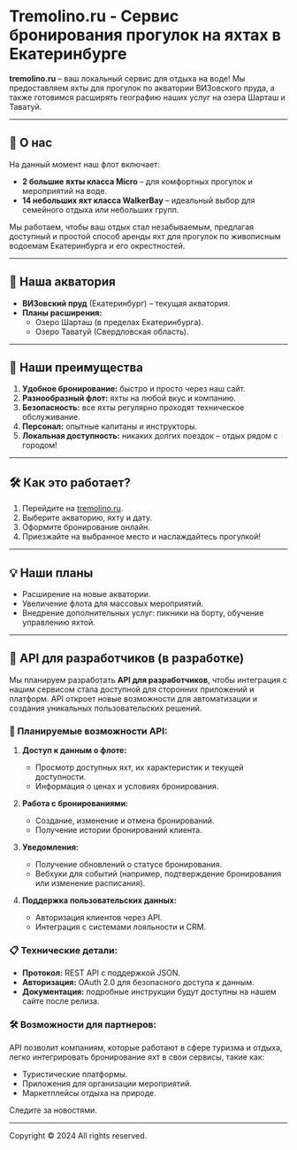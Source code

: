 # Tremolino.ru - Сервис бронирования прогулок на яхтах в Екатеринбурге

**tremolino.ru** – ваш локальный сервис для отдыха на воде! Мы предоставляем яхты для прогулок по акватории ВИЗовского пруда, а также готовимся расширять географию наших услуг на озера Шарташ и Таватуй.

---

## 🚤 О нас

На данный момент наш флот включает:
- **2 большие яхты класса Micro** – для комфортных прогулок и мероприятий на воде.
- **14 небольших яхт класса WalkerBay** – идеальный выбор для семейного отдыха или небольших групп.

Мы работаем, чтобы ваш отдых стал незабываемым, предлагая доступный и простой способ аренды яхт для прогулок по живописным водоемам Екатеринбурга и его окрестностей.

---

## 🌊 Наша акватория

- **ВИЗовский пруд** (Екатеринбург) – текущая акватория.
- **Планы расширения:**
  - Озеро Шарташ (в пределах Екатеринбурга).
  - Озеро Таватуй (Свердловская область).

---

## 🎯 Наши преимущества

1. **Удобное бронирование:** быстро и просто через наш сайт.
2. **Разнообразный флот:** яхты на любой вкус и компанию.
3. **Безопасность:** все яхты регулярно проходят техническое обслуживание.
4. **Персонал:** опытные капитаны и инструкторы.
5. **Локальная доступность:** никаких долгих поездок – отдых рядом с городом!

---

## 🛠 Как это работает?

1. Перейдите на [tremolino.ru](https://tremolino.ru).
2. Выберите акваторию, яхту и дату.
3. Оформите бронирование онлайн.
4. Приезжайте на выбранное место и наслаждайтесь прогулкой!

---

## 💡 Наши планы

- Расширение на новые акватории.
- Увеличение флота для массовых мероприятий.
- Внедрение дополнительных услуг: пикники на борту, обучение управлению яхтой.

---

## 📡 API для разработчиков (в разработке)

Мы планируем разработать **API для разработчиков**, чтобы интеграция с нашим сервисом стала доступной для сторонних приложений и платформ. API откроет новые возможности для автоматизации и создания уникальных пользовательских решений.

### 🔑 Планируемые возможности API:
1. **Доступ к данным о флоте:**
   - Просмотр доступных яхт, их характеристик и текущей доступности.
   - Информация о ценах и условиях бронирования.
   
2. **Работа с бронированиями:**
   - Создание, изменение и отмена бронирований.
   - Получение истории бронирований клиента.

3. **Уведомления:**
   - Получение обновлений о статусе бронирования.
   - Вебхуки для событий (например, подтверждение бронирования или изменение расписания).

4. **Поддержка пользовательских данных:**
   - Авторизация клиентов через API.
   - Интеграция с системами лояльности и CRM.

### 📋 Технические детали:
- **Протокол:** REST API с поддержкой JSON.
- **Авторизация:** OAuth 2.0 для безопасного доступа к данным.
- **Документация:** подробные инструкции будут доступны на нашем сайте после релиза.

### 🛠 Возможности для партнеров:
API позволит компаниям, которые работают в сфере туризма и отдыха, легко интегрировать бронирование яхт в свои сервисы, такие как:
- Туристические платформы.
- Приложения для организации мероприятий.
- Маркетплейсы отдыха на природе.

Следите за новостями.

---

Copyright © 2024 All rights reserved.
